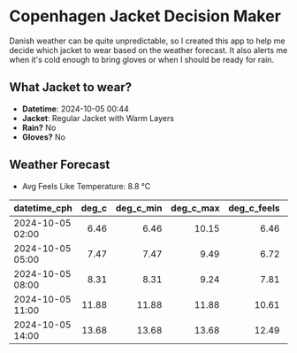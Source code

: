 
# Copenhagen Jacket Decision Maker

Danish weather can be quite unpredictable, so I created this app to help me decide which jacket to wear based on the weather forecast. 
It also alerts me when it's cold enough to bring gloves or when I should be ready for rain.

## What Jacket to wear?

- **Datetime**: 2024-10-05 00:44
- **Jacket**: Regular Jacket with Warm Layers
- **Rain?** No
- **Gloves?** No

## Weather Forecast
- Avg Feels Like Temperature: 8.8 °C

| datetime_cph     |   deg_c |   deg_c_min |   deg_c_max |   deg_c_feels | weather   | wind   | rain   |
|:-----------------|--------:|------------:|------------:|--------------:|:----------|:-------|:-------|
| 2024-10-05 02:00 |    6.46 |        6.46 |       10.15 |          6.46 | Clear     | Low    | None   |
| 2024-10-05 05:00 |    7.47 |        7.47 |        9.49 |          6.72 | Clear     | Low    | None   |
| 2024-10-05 08:00 |    8.31 |        8.31 |        9.24 |          7.81 | Clear     | Low    | None   |
| 2024-10-05 11:00 |   11.88 |       11.88 |       11.88 |         10.61 | Clear     | Low    | None   |
| 2024-10-05 14:00 |   13.68 |       13.68 |       13.68 |         12.49 | Clear     | Low    | None   |
        